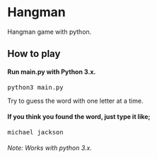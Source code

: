 # Hangman

Hangman game with python.

## How to play
#### Run main.py with Python 3.x.

<pre>
python3 main.py
</pre>

Try to guess the word with one letter at a time.


#### If you think you found the word, just type it like;

<pre>
michael jackson
</pre>

###### Note: Works with python 3.x.
